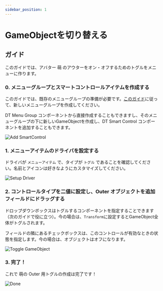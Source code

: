 ```yaml
---
sidebar_position: 1
---
```


# GameObjectを切り替える

## ガイド

このガイドでは、アバター 萌 のアウターをオン・オフするためのトグルをメニューに作ります。

### 0. メニューグループとスマートコントロールアイテムを作成する

このガイドでは、既存のメニューグループの準備が必要です。[このガイド](/docs/getting-started/smart-control/menu-basics)に従って、新しいメニューグループを作成してください。

DT Menu Group コンポーネントから直接作成することもできますし、そのメニューグループの下に新しいGameObjectを作成し、DT Smart Control コンポーネントを追加することもできます。

![Add SmartControl](/img/smartcontrol-create-0.PNG)

### 1. メニューアイテムのドライバを設定する

ドライバが `メニューアイテム` で、タイプが `トグル` であることを確認してください。名前とアイコンは好きなようにカスタマイズしてください。

![Setup Driver](/img/smartcontrol-toggle-go-1.PNG)

### 2. コントロールタイプを二値に設定し、Outer オブジェクトを追加フィールドにドラッグする

ドロップダウンボックスはトグルするコンポーネントを指定することできます（次のガイドで役に立つ）。今の場合は、`Transform`に設定するとGameObject全体がトグルされます。

フィールドの隣にあるチェックボックスは、このコントロールが有効なときの状態を指定します。今の場合は、オブジェクトはオフになります。

![Toggle GameObject](/img/smartcontrol-toggle-go-2.PNG)

### 3. 完了！

これで 萌の Outer 用トグルの作成は完了です！

![Done](/img/smartcontrol-toggle-go-3.PNG)

